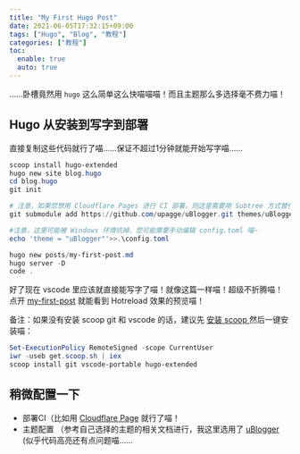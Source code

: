 ```yaml
---
title: "My First Hugo Post"
date: 2021-06-05T17:32:15+09:00
tags: ["Hugo", "Blog", "教程"]
categories: ["教程"]
toc:
  enable: true
  auto: true
---
```


……卧槽竟然用 `hugo` 这么简单这么快喵喵喵！而且主题那么多选择毫不费力喵！

## Hugo 从安装到写字到部署

直接复制这些代码就行了喵……保证不超过1分钟就能开始写字喵……

```PowerShell {linenos=table,hl_lines=["6-10"],linenostart=1}
scoop install hugo-extended
hugo new site blog.hugo
cd blog.hugo
git init

# 注意，如果您想用 Cloudflare Pages 进行 CI 部署，则这里需要用 Subtree 方式替代，否则会出错喵~
git submodule add https://github.com/upagge/uBlogger.git themes/uBlogger

#注意，这里可能被 Windows 环境坑掉，您可能需要手动编辑 config.toml 喵~
echo 'theme = "uBlogger"'>>.\config.toml 

hugo new posts/my-first-post.md
hugo server -D
code .
```

好了现在 vscode 里应该就直接能写字了喵！就像这篇一样喵！超级不折腾喵！点开 [my-first-post](http://localhost:1313/posts/my-first-hugo-post/) 就能看到 Hotreload 效果的预览喵！

备注：如果没有安装 scoop git 和 vscode 的话，建议先 [安装 scoop ](https://scoop.sh/) 然后一键安装喵：

```PowerShell
Set-ExecutionPolicy RemoteSigned -scope CurrentUser
iwr -useb get.scoop.sh | iex
scoop install git vscode-portable hugo-extended
```

## 稍微配置一下

* 部署CI（比如用 [Cloudflare Page](https://developers.cloudflare.com/pages/framework-guides/deploy-a-hugo-site) 就行了喵！
* 主题配置 （参考自己选择的主题的相关文档进行，我这里选用了 [uBlogger](https://ublogger.netlify.app/) (似乎代码高亮还有点问题喵……
